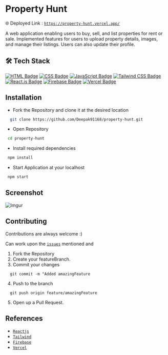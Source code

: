 # Property Hunt

🌐 Deployed Link : [`https://property-hunt.vercel.app/`](https://property-hunt.vercel.app/)

A web application enabling users to buy, sell, and list properties for rent or sale. Implemented features
for users to upload property details, images, and manage their listings. Users can also update their profile.

## 🛠 Tech Stack

[![HTML Badge](https://img.shields.io/badge/-HTML-%23E34F26?style=for-the-badge&logo=html5&logoColor=white)](#)
[![CSS Badge](https://img.shields.io/badge/-CSS-%231572B6?style=for-the-badge&logo=css3&logoColor=white)](#)
[![JavaScript Badge](https://img.shields.io/badge/-JavaScript-%23F7DF1E?style=for-the-badge&logo=javascript&logoColor=black)](#)
[![Tailwind CSS Badge](https://img.shields.io/badge/-Tailwind_CSS-%2338B2AC?style=for-the-badge&logo=tailwind-css&logoColor=white)](#)
[![React.js Badge](https://img.shields.io/badge/-React.js-%2361DAFB?style=for-the-badge&logo=react&logoColor=white)](#)
[![Firebase Badge](https://img.shields.io/badge/-Firebase-%23FFCA28?style=for-the-badge&logo=firebase&logoColor=black)](#)
[![Vercel Badge](https://img.shields.io/badge/-Vercel-%23000000?style=for-the-badge&logo=vercel&logoColor=white)](#)


## Installation

- Fork the Repository and clone it at the desired location

```bash
  git clone https://github.com/Deepak91168/property-hunt.git
```

- Open Repository

```bash
 cd property-hunt
```

- Install required dependencies

```bash
 npm install
```

- Start Application at your localhost

```bash
 npm start
```

## Screenshot
![Imgur](https://i.imgur.com/T6L6nzC.png)

## Contributing

Contributions are always welcome :)

Can work upon the [`issues`](https://github.com/Deepak91168/property-hunt/issues) mentioned and

1. Fork the Repository
2. Create your featureBranch.
3. Commit your changes
```
  git commit -m "Added amazingFeature
``` 
4. Push to the branch
```
  git push origin feature/amazingFeature
```
5. Open up a Pull Request.


## References
- [`Reactjs`](https://legacy.reactjs.org/docs/getting-started.html)
- [`Tailwind`](https://v2.tailwindcss.com/docs)
- [`Firebase`](https://firebase.google.com/docs/web/setup)
- [`Vercel`](https://vercel.com/guides/deploying-react-with-vercel)

